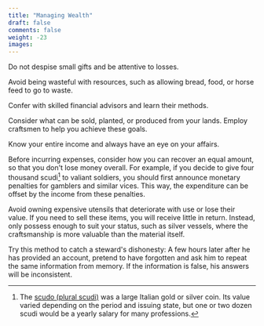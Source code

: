 ```yaml
---
title: "Managing Wealth"
draft: false
comments: false
weight: -23
images:
---
```


Do not despise small gifts and be attentive to losses.

Avoid being wasteful with resources, such as allowing bread, food, or horse feed to go to waste.

Confer with skilled financial advisors and learn their methods.

Consider what can be sold, planted, or produced from your lands. Employ craftsmen to help you achieve these goals.

Know your entire income and always have an eye on your affairs.

Before incurring expenses, consider how you can recover an equal amount, so that you don't lose money overall.
For example, if you decide to give four thousand scudi[^scudi] to valiant soldiers, you should first announce monetary penalties for gamblers and similar vices. This way, the expenditure can be offset by the income from these penalties.

[^scudi]: The [scudo (plural scudi)](https://en.wikipedia.org/wiki/Italian_scudo) was a large Italian gold or silver coin. Its value varied depending on the period and issuing state, but one or two dozen scudi would be a yearly salary for many professions.

Avoid owning expensive utensils that deteriorate with use or lose their value. If you need to sell these items, you will receive little in return.
Instead, only possess enough to suit your status, such as silver vessels, where the craftsmanship is more valuable than the material itself.

Try this method to catch a steward's dishonesty: A few hours later after he has provided an account, pretend to have forgotten and ask him to repeat the same information from memory. If the information is false, his answers will be inconsistent.